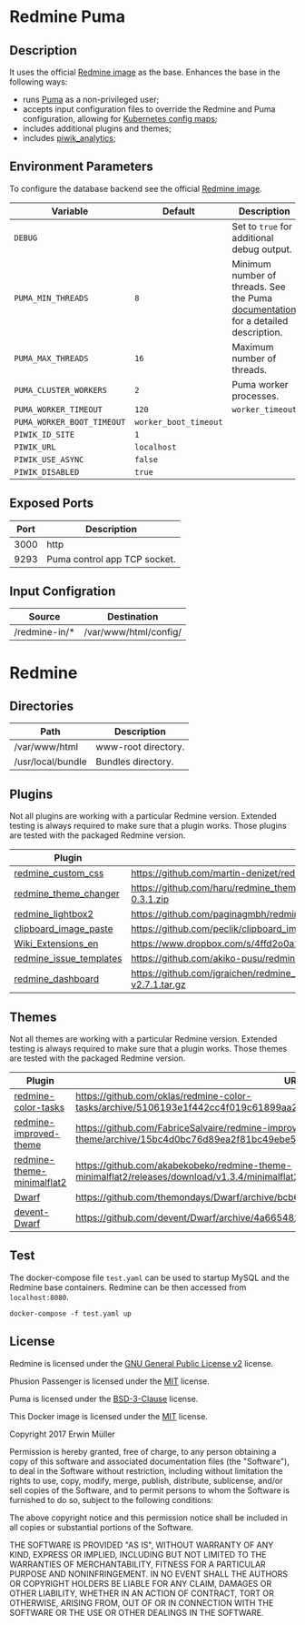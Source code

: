 # Redmine Puma

## Description

It uses the official [Redmine image](https://hub.docker.com/_/redmine/) as the base. Enhances the base in the following ways:

- runs [Puma](http://puma.io/) as a non-privileged user;
- accepts input configuration files to override the Redmine and Puma configuration, allowing for [Kubernetes config maps](https://kubernetes.io/docs/tasks/configure-pod-container/configure-pod-configmap/#add-configmap-data-to-a-volume);
- includes additional plugins and themes;
- includes [piwik_analytics](https://github.com/berkes/piwik_analytics);

## Environment Parameters

To configure the database backend see the official [Redmine image](https://hub.docker.com/_/redmine/).

| Variable | Default | Description |
| ------------- | ------------- | ----- |
| `DEBUG`  |  | Set to `true` for additional debug output. |
| `PUMA_MIN_THREADS` | `8` | Minimum number of threads. See the Puma [documentation](https://github.com/puma/puma/blob/master/examples/config.rb) for a detailed description. |
| `PUMA_MAX_THREADS` | `16` | Maximum number of threads. |
| `PUMA_CLUSTER_WORKERS` | `2` | Puma worker processes. |
| `PUMA_WORKER_TIMEOUT` | `120` | `worker_timeout` | |
| `PUMA_WORKER_BOOT_TIMEOUT` | `worker_boot_timeout` | |
| `PIWIK_ID_SITE` | `1` | |
| `PIWIK_URL` | `localhost`  | |
| `PIWIK_USE_ASYNC` | `false` | |
| `PIWIK_DISABLED` | `true` | |

## Exposed Ports

| Port | Description |
| ------------- | ----- |
| 3000  | http |
| 9293  | Puma control app TCP socket. |

## Input Configration

| Source | Destination |
| ------------- | ------------- |
| /redmine-in/* | /var/www/html/config/ |

# Redmine

## Directories

| Path | Description |
| ------------- | ----- |
| /var/www/html  | www-root directory. |
| /usr/local/bundle | Bundles directory. |

## Plugins

Not all plugins are working with a particular Redmine version. Extended testing is always required to make sure that a plugin works. Those plugins are tested with the packaged Redmine version.

| Plugin | URL |
| --- | --- |
| [redmine_custom_css](https://github.com/martin-denizet/redmine_custom_css) | https://github.com/martin-denizet/redmine_custom_css/archive/0.1.6.zip |
| [redmine_theme_changer](https://github.com/haru/redmine_theme_changer) | https://github.com/haru/redmine_theme_changer/releases/download/0.3.1/redmine_theme_changer-0.3.1.zip |
| [redmine_lightbox2](https://github.com/paginagmbh/redmine_lightbox2) | https://github.com/paginagmbh/redmine_lightbox2/archive/v0.4.3.zip |
| [clipboard_image_paste](https://github.com/peclik/clipboard_image_paste) | https://github.com/peclik/clipboard_image_paste/archive/v1.12.zip |
| [Wiki_Extensions_en](https://www.r-labs.org/projects/r-labs/wiki/Wiki_Extensions_en) | https://www.dropbox.com/s/4ffd2o0a2sxcfrm/redmine_wiki_extensions-0.8.0.zip |
| [redmine_issue_templates](https://github.com/akiko-pusu/redmine_issue_templates) | https://github.com/akiko-pusu/redmine_issue_templates/archive/0.1.8.zip |
| [redmine_dashboard](https://github.com/jgraichen/redmine_dashboard) | https://github.com/jgraichen/redmine_dashboard/releases/download/v2.7.1/redmine_dashboard-v2.7.1.tar.gz |

## Themes

Not all themes are working with a particular Redmine version. Extended testing is always required to make sure that a plugin works. Those themes are tested with the packaged Redmine version.

| Plugin | URL |
| --- | --- |
| [redmine-color-tasks](https://github.com/oklas/redmine-color-tasks) | https://github.com/oklas/redmine-color-tasks/archive/5106193e1f442cc4f019c61899aa212d2c5c3c32.zip |
| [redmine-improved-theme](https://github.com/FabriceSalvaire/redmine-improved-theme) | https://github.com/FabriceSalvaire/redmine-improved-theme/archive/15bc4d0bc76d89ea2f81bc49ebe5cf5fc2b2974e.zip |
| [redmine-theme-minimalflat2](https://github.com/akabekobeko/redmine-theme-minimalflat2) | https://github.com/akabekobeko/redmine-theme-minimalflat2/releases/download/v1.3.4/minimalflat2-1.3.4.zip |
| [Dwarf](https://github.com/themondays/Dwarf) | https://github.com/themondays/Dwarf/archive/bcb66f895db7baa07b16bfc65a00f0853e5e210f.zip |
| [devent-Dwarf](https://github.com/devent/Dwarf) | https://github.com/devent/Dwarf/archive/4a6654822a8d092e1c5e0a8c4154a18079248853.zip |

## Test

The docker-compose file `test.yaml` can be used to startup MySQL and the Redmine base containers. Redmine can be then accessed from `localhost:8080`.
```
docker-compose -f test.yaml up
```

## License

Redmine is licensed under the [GNU General Public License v2](http://www.redmine.org/) license.

Phusion Passenger is licensed under the [MIT](https://github.com/phusion/passenger/blob/stable-5.1/LICENSE) license.

Puma is licensed under the [BSD-3-Clause](https://github.com/puma/puma/blob/master/LICENSE) license.

This Docker image is licensed under the [MIT](https://opensource.org/licenses/MIT) license.

Copyright 2017 Erwin Müller

Permission is hereby granted, free of charge, to any person obtaining a copy of this software and associated documentation files (the "Software"), to deal in the Software without restriction, including without limitation the rights to use, copy, modify, merge, publish, distribute, sublicense, and/or sell copies of the Software, and to permit persons to whom the Software is furnished to do so, subject to the following conditions:

The above copyright notice and this permission notice shall be included in all copies or substantial portions of the Software.

THE SOFTWARE IS PROVIDED "AS IS", WITHOUT WARRANTY OF ANY KIND, EXPRESS OR IMPLIED, INCLUDING BUT NOT LIMITED TO THE WARRANTIES OF MERCHANTABILITY, FITNESS FOR A PARTICULAR PURPOSE AND NONINFRINGEMENT. IN NO EVENT SHALL THE AUTHORS OR COPYRIGHT HOLDERS BE LIABLE FOR ANY CLAIM, DAMAGES OR OTHER LIABILITY, WHETHER IN AN ACTION OF CONTRACT, TORT OR OTHERWISE, ARISING FROM, OUT OF OR IN CONNECTION WITH THE SOFTWARE OR THE USE OR OTHER DEALINGS IN THE SOFTWARE.
